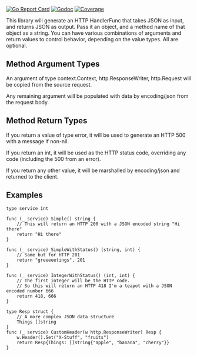 [![Go Report Card](https://goreportcard.com/badge/github.com/yobert/autojson)](https://goreportcard.com/report/github.com/yobert/autojson)
[![Godoc](https://godoc.org/github.com/yobert/autojson?status.svg)](http://godoc.org/github.com/yobert/autojson)
[![Coverage](http://gocover.io/_badge/github.com/yobert/autojson)](https://gocover.io/github.com/yobert/autojson)


This library will generate an HTTP HandlerFunc that takes JSON as input, and returns JSON as output.
Pass it an object, and a method name of that object as a string. You can have various combinations of
arguments and return values to control behavior, depending on the value types. All are optional.

Method Argument Types
---------------------
An argument of type context.Context, http.ResponseWriter, http.Request will be copied from the source request.

Any remaining argument will be populated with data by encoding/json from the request body.

Method Return Types
-------------------
If you return a value of type error, it will be used to generate an HTTP 500 with a message if non-nil.

If you return an int, it will be used as the HTTP status code, overriding any code (including the 500 from an error).

If you return any other value, it will be marshalled by encoding/json and returned to the client.

Examples
--------

    type service int

    func (_ service) Simple() string {
        // This will return an HTTP 200 with a JSON encoded string "Hi there"
        return "Hi there"
    }

    func (_ service) SimpleWithStatus() (string, int) {
        // Same but for HTTP 201
        return "greeeeetings", 201
    }

    func (_ service) IntegerWithStatus() (int, int) {
        // The first integer will be the HTTP code.
        // So this will return an HTTP 418 I'm a teapot with a JSON encoded number 666
        return 418, 666
    }

    type Resp struct {
        // A more complex JSON data structure
        Things []string
    }
    func (_ service) CustomHeader(w http.ResponseWriter) Resp {
        w.Header().Set("X-Stuff", "fruits")
        return Resp{Things: []string{"apple", "banana", "cherry"}}
    }
